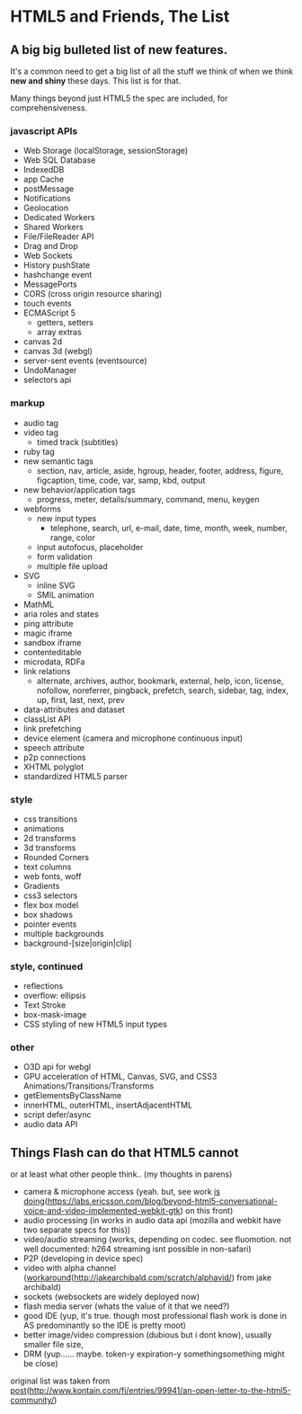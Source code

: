 # HTML5 and Friends, The List #
## A big big bulleted list of new features. ##

It's a common need to get a big list of all the stuff we think of when we think **new and shiny** these days. This list is for that.

Many things beyond just HTML5 the spec are included, for comprehensiveness.

### javascript APIs ###
  * Web Storage (localStorage, sessionStorage)
  * Web SQL Database
  * IndexedDB
  * app Cache
  * postMessage
  * Notifications
  * Geolocation
  * Dedicated Workers
  * Shared Workers
  * File/FileReader API
  * Drag and Drop
  * Web Sockets
  * History pushState
  * hashchange event
  * MessagePorts
  * CORS (cross origin resource sharing)
  * touch events
  * ECMAScript 5
    * getters, setters
    * array extras
  * canvas 2d
  * canvas 3d (webgl)
  * server-sent events (eventsource)
  * UndoManager
  * selectors api

### markup ###
  * audio tag
  * video tag
    * timed track (subtitles)
  * ruby tag
  * new semantic tags
    * section, nav, article, aside, hgroup, header, footer, address, figure, figcaption, time, code, var, samp, kbd, output
  * new behavior/application tags
    * progress, meter, details/summary, command, menu, keygen
  * webforms
    * new input types
      * telephone, search, url, e-mail, date, time, month, week, number, range, color
    * input autofocus, placeholder
    * form validation
    * multiple file upload
  * SVG
    * inline SVG
    * SMIL animation
  * MathML
  * aria roles and states
  * ping attribute
  * magic iframe
  * sandbox iframe
  * contenteditable
  * microdata, RDFa
  * link relations
    * alternate, archives, author, bookmark, external, help, icon, license, nofollow, noreferrer, pingback, prefetch, search, sidebar, tag, index, up, first, last, next, prev
  * data-attributes and dataset
  * classList API
  * link prefetching
  * device element (camera and microphone continuous input)
  * speech attribute
  * p2p connections
  * XHTML polyglot
  * standardized HTML5 parser




### style ###
  * css transitions
  * animations
  * 2d transforms
  * 3d transforms
  * Rounded Corners
  * text columns
  * web fonts, woff
  * Gradients
  * css3 selectors
  * flex box model
  * box shadows
  * pointer events
  * multiple backgrounds
  * background-[size|origin|clip]

### style, continued ###
  * reflections
  * overflow: ellipsis
  * Text Stroke
  * box-mask-image
  * CSS styling of new HTML5 input types


### other ###
  * O3D api for webgl
  * GPU acceleration of HTML, Canvas, SVG, and CSS3 Animations/Transitions/Transforms
  * getElementsByClassName
  * innerHTML, outerHTML, insertAdjacentHTML
  * script defer/async
  * audio data API




## Things Flash can do that HTML5 cannot ##

or at least what other people think.. (my thoughts in parens)

  * camera & microphone access (yeah. but, see work [is doing](ericisson.md)(https://labs.ericsson.com/blog/beyond-html5-conversational-voice-and-video-implemented-webkit-gtk) on this front)
  * audio processing (in works in audio data api (mozilla and webkit have two separate specs for this))
  * video/audio streaming (works, depending on codec. see fluomotion. not well documented: h264 streaming isnt possible in non-safari)
  * P2P (developing in device spec)
  * video with alpha channel ([workaround](canvas.md)(http://jakearchibald.com/scratch/alphavid/) from jake archibald)
  * sockets (websockets are widely deployed now)
  * flash media server (whats the value of it that we need?)
  * good IDE (yup, it's true. though most professional flash work is done in AS predominantly so the IDE is pretty moot)
  * better image/video compression (dubious but i dont know), usually smaller file size,
  * DRM (yup...... maybe. token-y expiration-y somethingsomething might be close)

original list was taken from [post](this.md)(http://www.kontain.com/fi/entries/99941/an-open-letter-to-the-html5-community/)